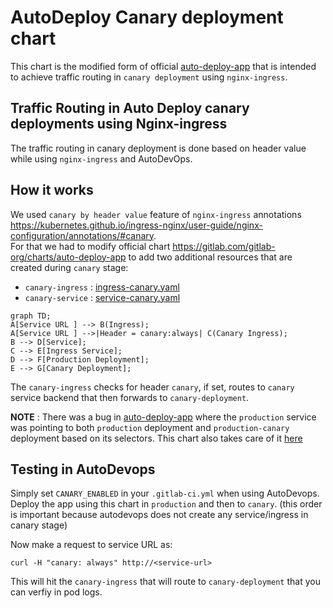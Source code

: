 # AutoDeploy Canary deployment chart  

This chart is the modified form of official [auto-deploy-app](https://gitlab.com/gitlab-org/charts/auto-deploy-app) that is intended to achieve traffic routing in `canary deployment` using `nginx-ingress`.  

## Traffic Routing in Auto Deploy canary deployments using Nginx-ingress
The traffic routing in canary deployment is done based on header value while using `nginx-ingress` and AutoDevOps.  
## How it works
We used `canary by header value` feature of `nginx-ingress` annotations https://kubernetes.github.io/ingress-nginx/user-guide/nginx-configuration/annotations/#canary.  
For that we had to modify official chart https://gitlab.com/gitlab-org/charts/auto-deploy-app to add two additional resources that are created during `canary` stage:
* `canary-ingress` : [ingress-canary.yaml](templates/ingress-canary.yaml)
* `canary-service` : [service-canary.yaml](templates/service-canary.yaml)

```mermaid
graph TD;
A[Service URL ] --> B(Ingress);
A[Service URL ] -->|Header = canary:always| C(Canary Ingress);
B --> D[Service];
C --> E[Ingress Service];
D --> F[Production Deployment];
E --> G[Canary Deployment];
```


The `canary-ingress` checks for header `canary`, if set, routes to `canary` service backend that then forwards  to `canary-deployment`.  

**NOTE** : There was a bug in [auto-deploy-app](https://gitlab.com/gitlab-org/charts/auto-deploy-app/-/issues/51) where the `production` service was pointing to both `production` deployment and `production-canary` deployment based on its selectors. This chart also takes care of it [here](https://gitlab.com/hayderimran7/auto-deploy-canary-chart/-/blob/master/templates/service.yaml#L29)

## Testing in AutoDevops 

Simply set `CANARY_ENABLED` in your `.gitlab-ci.yml` when using AutoDevops.  
Deploy the app using this chart in `production` and then to `canary`. (this order is important because autodevops does not create any service/ingress in canary stage)

Now make a request to service URL as:
```
curl -H "canary: always" http://<service-url> 
```
 This will hit the `canary-ingress` that will route to `canary-deployment` that you can verfiy in pod logs. 


